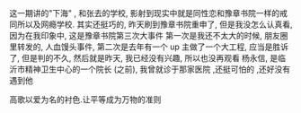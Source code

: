 这一期讲的"下海" , 和张去的学校, 影射到现实中就是同性恋和豫章书院一样的戒同所以及网瘾学校. 其实还挺巧的, 昨天刷到豫章书院重申了, 但是我没怎么认真看, 因为在我印象中, 这是豫章书院第三次大事件
第一次是我还不太大的时候, 朋友圈里转发的, 人血馒头事件, 第二次是去年有一个 up 主做了一个大工程, 应当是胜诉了, 但是判的不久, 然后就是昨天, 我已经没有兴趣, 所以也没再观看
杨永信, 是临沂市精神卫生中心的一个院长 (之前), 我曾就诊于那家医院 ,还挺可怕的 ,还好没有遇到他 

高歌以爱为名的衬色.让平等成为万物的准则